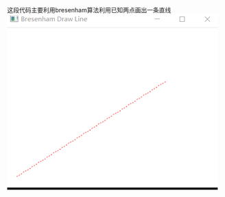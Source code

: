 这段代码主要利用bresenham算法利用已知两点画出一条直线
![image](https://github.com/kiritoazk/Computer_Graphics/blob/main/%E8%89%BE%E7%A5%96%E5%BA%B7_202011050311/img/capture_20220608103648616.bmp)
